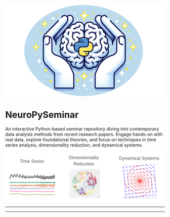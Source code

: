 ![Background](png/NeuroPylogo.png)


# NeuroPySeminar
An interactive Python-based seminar repository diving into contemporary data analysis methods from recent research papers. Engage hands-on with real data, explore foundational theories, and focus on techniques in time series analysis, dimensionality reduction, and dynamical systems.  

![](png/CourseDescription.png)

---
<!-- include:notes/CourseDescription.md -->

---
<!-- include:notes/References.md -->

